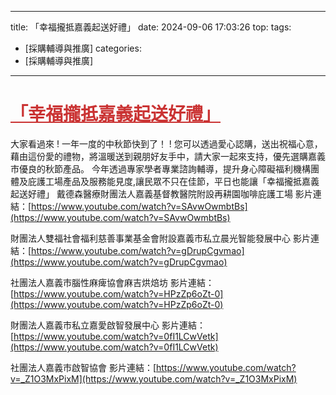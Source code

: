 ---
title: 「幸福攏抵嘉義起送好禮」 
date: 2024-09-06 17:03:26
top:
tags:
- [採購輔導與推廣]
categories:
- [採購輔導與推廣]
---------------------------------------------
# **<a href="#" style="color: #ca3333;">「幸福攏抵嘉義起送好禮」</a>**
 大家看過來 ! 一年一度的中秋節快到了！ ! 
 您可以透過愛心認購，送出祝福心意，藉由這份愛的禮物，將溫暖送到親朋好友手中，請大家一起來支持，優先選購嘉義市優良的秋節產品。 
 今年透過專家學者專業諮詢輔導，提升身心障礙福利機構團體及庇護工場產品及服務能見度,讓民眾不只在佳節，平日也能讓「幸福攏抵嘉義起送好禮」 
 戴德森醫療財團法人嘉義基督教醫院附設再耕園咖啡庇護工場 
 影片連結：[https://www.youtube.com/watch?v=SAvwOwmbtBs](https://www.youtube.com/watch?v=SAvwOwmbtBs)
  
 財團法人雙福社會福利慈善事業基金會附設嘉義市私立晨光智能發展中心 
 影片連結：[https://www.youtube.com/watch?v=gDrupCgvmao](https://www.youtube.com/watch?v=gDrupCgvmao)
  
 社團法人嘉義市腦性麻痺協會麻吉烘焙坊 
 影片連結：[https://www.youtube.com/watch?v=HPzZp6oZt-0](https://www.youtube.com/watch?v=HPzZp6oZt-0)
  
 財團法人嘉義市私立嘉愛啟智發展中心 
 影片連結：[https://www.youtube.com/watch?v=0fI1LCwVetk](https://www.youtube.com/watch?v=0fI1LCwVetk)
  
 社團法人嘉義市啟智協會 
 影片連結：[https://www.youtube.com/watch?v=_Z1O3MxPixM](https://www.youtube.com/watch?v=_Z1O3MxPixM)
  
<!--more-->
